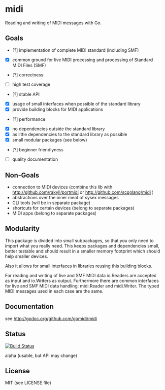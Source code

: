 # midi
Reading and writing of MIDI messages with Go.

## Goals

- [?] implementation of complete MIDI standard (including SMF)
- [x] common ground for live MIDI processing and processing of Standard MIDI Files (SMF)
- [?] correctness
- [ ] high test coverage
- [?] stable API
- [x] usage of small interfaces when possible of the standard library
- [x] provide building blocks for MIDI applications
- [?] performance
- [x] no dependencies outside the standard library
- [x] as little dependencies to the standard library as possible
- [x] small modular packages (see below)
- [?] beginner friendlyness
- [ ] quality documentation

## Non-Goals

- connection to MIDI devices (combine this lib with http://github.com/rakyll/portmidi or http://github.com/scgolang/midi )
- abstractions over the inner meat of sysex messages
- CLI tools (will be in separate package)
- shortcuts for certain devices (belong to separate packages)
- MIDI apps (belong to separate packages)

## Modularity

This package is divided into small subpackages, so that you only need to import
what you really need. This keeps packages and dependencies small, better testable and should result in a smaller memory footprint which should help smaller devices.

Also it allows for small interfaces in libraries reusing this building blocks.

For reading and writing of live and SMF MIDI data io.Readers are accepted as input and io.Writers as output. Furthermore there are common interfaces for live and SMF MIDI data handling: midi.Reader and midi.Writer. The typed MIDI messages used in each case are the same.

## Documentation

see http://godoc.org/github.com/gomidi/midi

## Status

[![Build Status](https://travis-ci.org/gomidi/midi.svg?branch=master)](http://travis-ci.org/gomidi/midi)

alpha (usable, but API may change)

## License

MIT (see LICENSE file) 
